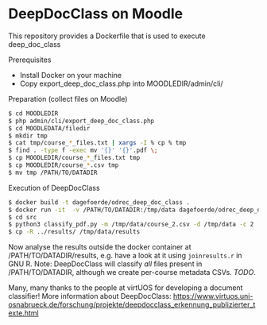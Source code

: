 # DeepDocClass on Moodle

This repository provides a Dockerfile that is used to execute deep_doc_class

Prerequisites

* Install Docker on your machine
* Copy export_deep_doc_class.php into MOODLEDIR/admin/cli/

Preparation (collect files on Moodle)
```bash
$ cd MOODLEDIR
$ php admin/cli/export_deep_doc_class.php
$ cd MOODLEDATA/filedir
$ mkdir tmp
$ cat tmp/course_*_files.txt | xargs -I % cp % tmp
$ find . -type f -exec mv '{}' '{}'.pdf \;
$ cp MOODLEDIR/course_*_files.txt tmp
$ cp MOODLEDIR/course_*.csv tmp
$ mv tmp /PATH/TO/DATADIR
```

Execution of DeepDocClass
```bash
$ docker build -t dagefoerde/odrec_deep_doc_class .
$ docker run -it  -v /PATH/TO/DATADIR:/tmp/data dagefoerde/odrec_deep_doc_class:latest /bin/bash 
$ cd src
$ python3 classify_pdf.py -m /tmp/data/course_2.csv -d /tmp/data -c 2
$ cp -R ../results/ /tmp/data/results
```

Now analyse the results outside the docker container at /PATH/TO/DATADIR/results, e.g. have a look at it  using `joinresults.r` in GNU R. Note: DeepDocClass will classify *all* files present in /PATH/TO/DATADIR, although we create per-course metadata CSVs. *TODO*.

Many, many thanks to the people at virtUOS for developing a document classifier!
More information about DeepDocClass: 
https://www.virtuos.uni-osnabrueck.de/forschung/projekte/deepdocclass_erkennung_publizierter_texte.html
